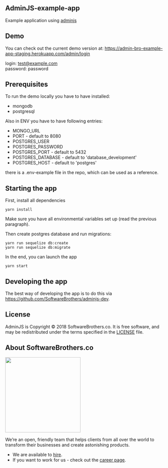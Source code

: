 ## AdminJS-example-app

Example application using [adminjs](https://github.com/SoftwareBrothers/adminjs)

## Demo

You can check out the current demo version at: https://admin-bro-example-app-staging.herokuapp.com/admin/login

login: test@example.com  
password: password

## Prerequisites

To run the demo locally you have to have installed:

* mongodb
* postgresql

Also in ENV you have to have following entries:

* MONGO_URL
* PORT - default to 8080
* POSTGRES_USER
* POSTGRES_PASSWORD
* POSTGRES_PORT - default to 5432
* POSTGRES_DATABASE - default to 'database_development'
* POSTGRES_HOST - default to 'postgres'

there is a .env-example file in the repo, which can be used as a reference.

## Starting the app

First, install all dependencies

```
yarn install
```

Make sure you have all environmental variables set up (read the previous paragraph).

Then create postgres database and run migrations:

```
yarn run sequelize db:create
yarn run sequelize db:migrate
```

In the end, you can launch the app

```
yarn start
```

## Developing the app

The best way of developing the app is to do this via https://github.com/SoftwareBrothers/adminjs-dev.

## License

AdminJS is Copyright © 2018 SoftwareBrothers.co. It is free software, and may be redistributed under the terms specified in the [LICENSE](LICENSE) file.

## About SoftwareBrothers.co

<img src="https://softwarebrothers.co/assets/images/software-brothers-logo-full.svg" width=240>


We’re an open, friendly team that helps clients from all over the world to transform their businesses and create astonishing products.

* We are available to [hire](https://softwarebrothers.co/contact).
* If you want to work for us - check out the [career page](https://softwarebrothers.co/career).
